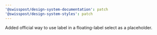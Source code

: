 ```yaml
---
'@swisspost/design-system-documentation': patch
'@swisspost/design-system-styles': patch
---
```


Added official way to use label in a floating-label select as a placeholder.
